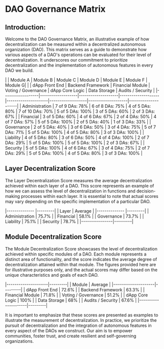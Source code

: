 # DAO Governance Matrix

## Introduction:

Welcome to the DAO Governance Matrix, an illustrative example of how decentralization can be measured within a decentralized autonomous organization (DAO).
This matrix serves as a guide to demonstrate how various aspects of a DAO's operations can be evaluated for their level of decentralization.
It underscores our commitment to prioritize decentralization and the implementation of autonomous features in every DAO we build.


|                  |      Module A     |      Module B      |      Module C      |      Module D       |     Module E      |      Module F      | Module G|
|                  |   dApp Front End  | Backend Framework  |  Financial Module  | Voting / Governance |  dApp Core Logic  |    Data Storage    |  Audits / Security  |
|------------------|-------------------|--------------------|--------------------|---------------------|-------------------|--------------------|---------------------|
| Administration   |  7 of 9 DAs: 78%  |   6 of 8 DAs: 75%  |  4 of 5 DAs: 80%   |  7 of 10 DAs: 70%   |  5 of 5 DAs: 100% |   3 of 5 DAs: 60%  |  2 of 3 DAs: 67%    |
| Financial        |  3 of 5 DAs: 60%  |  4 of 6 DAs: 67%   |  2 of 4 DAs: 50%   |  4 of 7 DAs: 57%    |  5 of 5 DAs: 100% |   2 of 5 DAs: 40%  |  1 of 3 DAs: 33%    |
| Governance       |  2 of 5 DAs: 40%  |  3 of 6 DAs: 50%   |  3 of 4 DAs: 75%   |  5 of 7 DAs: 71%    |  5 of 5 DAs: 100% |   4 of 5 DAs: 80%  |  3 of 3 DAs: 100%   |
| Liability        |  4 of 5 DAs: 80%  |  3 of 6 DAs: 50%   |  4 of 4 DAs: 100%  |  2 of 7 DAs: 29%    |  5 of 5 DAs: 100% |   5 of 5 DAs: 100% |  2 of 3 DAs: 67%    |
| Security         |  5 of 5 DAs: 100% |  4 of 6 DAs: 67%   |  3 of 4 DAs: 75%   |  2 of 7 DAs: 29%    |  5 of 5 DAs: 100% |   4 of 5 DAs: 80%  |  3 of 3 DAs: 100%   |



## Layer Decentralization Score

The Layer Decentralization Score measures the average decentralization achieved within each layer of a DAO. This score represents an example of how we 
can assess the level of decentralization in functions and decision-making processes within each layer. It is essential to note that actual scores may 
vary depending on the specific implementation of a particular DAO.

|--------------  |---------|
|   Layer        | Average |
|--------------  |---------|
| Administration |  75.7%  |
| Financial      |  58.1%  |
| Governance     |  73.7%  |
| Liability      |  75.1%  |
| Security       |  78.7%  |
|----------------|---------|


## Module Decentralization Score

The Module Decentralization Score showcases the level of decentralization achieved within specific modules of a DAO. Each module represents a distinct
area of functionality, and the score indicates the average degree of decentralization attained within that module. The figures provided here are for 
illustrative purposes only, and the actual scores may differ based on the unique characteristics and goals of each DAO.

|---------------------|---------|
|   Module            | Average |
|---------------------|---------|
| dApp Front End      |  72.6%  |
| Backend Framework   |  63.3%  |
| Financial Module    |  71.8%  |
| Voting / Governance |  51.2%  |
| dApp Core Logic     |  100%   |
| Data Storage        |   68%   |
| Audits / Security   |  67.6%  |
|---------------------|---------|

It is important to emphasize that these scores are presented as examples to illustrate the measurement of decentralization. In practice, we prioritize
the pursuit of decentralization and the integration of autonomous features in every aspect of the DAOs we construct. Our aim is to empower communities, 
foster trust, and create resilient and self-governing organizations.


